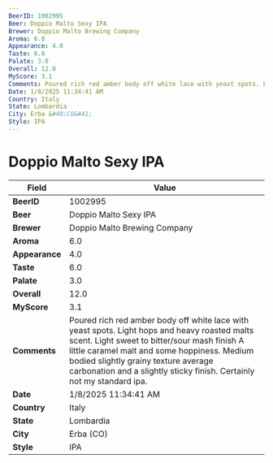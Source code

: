 ```yaml
---
BeerID: 1002995
Beer: Doppio Malto Sexy IPA
Brewer: Doppio Malto Brewing Company
Aroma: 6.0
Appearance: 4.0
Taste: 6.0
Palate: 3.0
Overall: 12.0
MyScore: 3.1
Comments: Poured rich red amber body off white lace with yeast spots. Light hops and heavy roasted malts scent. Light sweet to bitter/sour mash finish  A little caramel malt and some hoppiness.  Medium bodied slightly grainy texture average carbonation and a slightly sticky finish. Certainly not my standard ipa.
Date: 1/8/2025 11:34:41 AM
Country: Italy
State: Lombardia
City: Erba &#40;CO&#41;
Style: IPA
---
```


# Doppio Malto Sexy IPA

| Field         | Value |
|---------------|-------|
| **BeerID** | 1002995 |
| **Beer** | Doppio Malto Sexy IPA |
| **Brewer** | Doppio Malto Brewing Company |
| **Aroma** | 6.0 |
| **Appearance** | 4.0 |
| **Taste** | 6.0 |
| **Palate** | 3.0 |
| **Overall** | 12.0 |
| **MyScore** | 3.1 |
| **Comments** | Poured rich red amber body off white lace with yeast spots. Light hops and heavy roasted malts scent. Light sweet to bitter/sour mash finish  A little caramel malt and some hoppiness.  Medium bodied slightly grainy texture average carbonation and a slightly sticky finish. Certainly not my standard ipa. |
| **Date** | 1/8/2025 11:34:41 AM |
| **Country** | Italy |
| **State** | Lombardia |
| **City** | Erba &#40;CO&#41; |
| **Style** | IPA |
